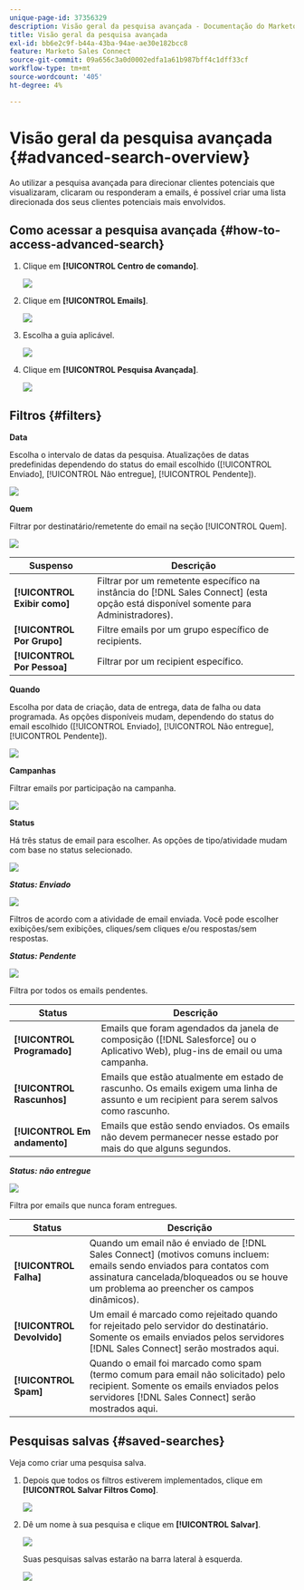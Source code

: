 ```yaml
---
unique-page-id: 37356329
description: Visão geral da pesquisa avançada - Documentação do Marketo - Documentação do produto
title: Visão geral da pesquisa avançada
exl-id: bb6e2c9f-b44a-43ba-94ae-ae30e182bcc8
feature: Marketo Sales Connect
source-git-commit: 09a656c3a0d0002edfa1a61b987bff4c1dff33cf
workflow-type: tm+mt
source-wordcount: '405'
ht-degree: 4%

---
```


# Visão geral da pesquisa avançada {#advanced-search-overview}

Ao utilizar a pesquisa avançada para direcionar clientes potenciais que visualizaram, clicaram ou responderam a emails, é possível criar uma lista direcionada dos seus clientes potenciais mais envolvidos.

## Como acessar a pesquisa avançada {#how-to-access-advanced-search}

1. Clique em **[!UICONTROL Centro de comando]**.

   ![](assets/one.png)

1. Clique em **[!UICONTROL Emails]**.

   ![](assets/two.png)

1. Escolha a guia aplicável.

   ![](assets/three.png)

1. Clique em **[!UICONTROL Pesquisa Avançada]**.

   ![](assets/four.png)

## Filtros {#filters}

**Data**

Escolha o intervalo de datas da pesquisa. Atualizações de datas predefinidas dependendo do status do email escolhido ([!UICONTROL Enviado], [!UICONTROL Não entregue], [!UICONTROL Pendente]).

![](assets/date.png)

**Quem**

Filtrar por destinatário/remetente do email na seção [!UICONTROL Quem].

![](assets/who.png)

| Suspenso | Descrição |
|---|---|
| **[!UICONTROL Exibir como]** | Filtrar por um remetente específico na instância do [!DNL Sales Connect] (esta opção está disponível somente para Administradores). |
| **[!UICONTROL Por Grupo]** | Filtre emails por um grupo específico de recipients. |
| **[!UICONTROL Por Pessoa]** | Filtrar por um recipient específico. |

**Quando**

Escolha por data de criação, data de entrega, data de falha ou data programada. As opções disponíveis mudam, dependendo do status do email escolhido ([!UICONTROL Enviado], [!UICONTROL Não entregue], [!UICONTROL Pendente]).

![](assets/when.png)

**Campanhas**

Filtrar emails por participação na campanha.

![](assets/campaigns.png)

**Status**

Há três status de email para escolher. As opções de tipo/atividade mudam com base no status selecionado.

![](assets/status.png)

***Status: Enviado***

![](assets/status-sent.png)

Filtros de acordo com a atividade de email enviada. Você pode escolher exibições/sem exibições, cliques/sem cliques e/ou respostas/sem respostas.

***Status: Pendente***

![](assets/status-pending.png)

Filtra por todos os emails pendentes.

| Status | Descrição |
|---|---|
| **[!UICONTROL Programado]** | Emails que foram agendados da janela de composição ([!DNL Salesforce] ou o Aplicativo Web), plug-ins de email ou uma campanha. |
| **[!UICONTROL Rascunhos]** | Emails que estão atualmente em estado de rascunho. Os emails exigem uma linha de assunto e um recipient para serem salvos como rascunho. |
| **[!UICONTROL Em andamento]** | Emails que estão sendo enviados. Os emails não devem permanecer nesse estado por mais do que alguns segundos. |

***Status: não entregue***

![](assets/status-undelivered.png)

Filtra por emails que nunca foram entregues.

| Status | Descrição |
|---|---|
| **[!UICONTROL Falha]** | Quando um email não é enviado de [!DNL Sales Connect] (motivos comuns incluem: emails sendo enviados para contatos com assinatura cancelada/bloqueados ou se houve um problema ao preencher os campos dinâmicos). |
| **[!UICONTROL Devolvido]** | Um email é marcado como rejeitado quando for rejeitado pelo servidor do destinatário. Somente os emails enviados pelos servidores [!DNL Sales Connect] serão mostrados aqui. |
| **[!UICONTROL Spam]** | Quando o email foi marcado como spam (termo comum para email não solicitado) pelo recipient. Somente os emails enviados pelos servidores [!DNL Sales Connect] serão mostrados aqui. |

## Pesquisas salvas {#saved-searches}

Veja como criar uma pesquisa salva.

1. Depois que todos os filtros estiverem implementados, clique em **[!UICONTROL Salvar Filtros Como]**.

   ![](assets/save-search-1.png)

1. Dê um nome à sua pesquisa e clique em **[!UICONTROL Salvar]**.

   ![](assets/save-search-2.png)

   Suas pesquisas salvas estarão na barra lateral à esquerda.

   ![](assets/advanced-search-overview-15.png)
